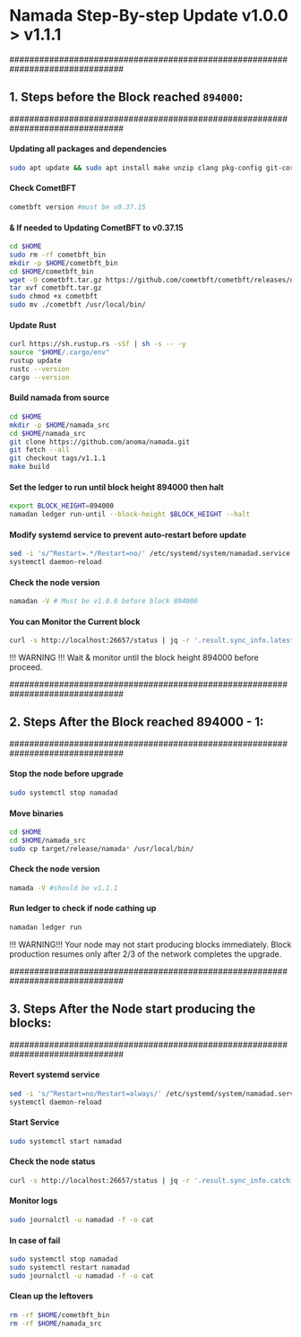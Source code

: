 # Namada Step-By-step Update  v1.0.0 > v1.1.1

###############################################################################
## 1. Steps before the Block reached `894000`:
###############################################################################

#### Updating all packages and dependencies
```bash
sudo apt update && sudo apt install make unzip clang pkg-config git-core libudev-dev libssl-dev build-essential libclang-12-dev protobuf-compiler git jq ncdu bsdmainutils htop lsof net-tools -y
```
#### Check CometBFT 
```bash 
cometbft version #must be v0.37.15
```
#### & If needed to Updating CometBFT to v0.37.15
```bash
cd $HOME
sudo rm -rf cometbft_bin
mkdir -p $HOME/cometbft_bin
cd $HOME/cometbft_bin
wget -O cometbft.tar.gz https://github.com/cometbft/cometbft/releases/download/v0.37.15/cometbft_0.37.15_linux_amd64.tar.gz
tar xvf cometbft.tar.gz
sudo chmod +x cometbft
sudo mv ./cometbft /usr/local/bin/
```
#### Update Rust
```bash
curl https://sh.rustup.rs -sSf | sh -s -- -y
source "$HOME/.cargo/env"
rustup update
rustc --version
cargo --version
```
#### Build namada from source
```bash
cd $HOME
mkdir -p $HOME/namada_src
cd $HOME/namada_src
git clone https://github.com/anoma/namada.git
git fetch --all
git checkout tags/v1.1.1
make build
```
#### Set the ledger to run until block height 894000 then halt
```bash
export BLOCK_HEIGHT=894000
namadan ledger run-until --block-height $BLOCK_HEIGHT --halt
```
#### Modify systemd service to prevent auto-restart before update
```bash
sed -i 's/^Restart=.*/Restart=no/' /etc/systemd/system/namadad.service
systemctl daemon-reload
```
#### Check the node version
```bash
namadan -V # Must be v1.0.0 before block 894000
```
#### You can Monitor the Current block
```bash
curl -s http://localhost:26657/status | jq -r '.result.sync_info.latest_block_height'
```
!!! WARNING !!! Wait & monitor until the block height 894000 before proceed.

###############################################################################
## 2. Steps After the Block reached 894000 - 1:
###############################################################################

#### Stop the node before upgrade
```bash
sudo systemctl stop namadad
```
#### Move binaries
```bash
cd $HOME
cd $HOME/namada_src
sudo cp target/release/namada* /usr/local/bin/
```
#### Check the node version
```bash
namada -V #should be v1.1.1
```
#### Run ledger to check if node cathing up
```bash
namadan ledger run
```
!!! WARNING!!! Your node may not start producing blocks immediately. 
Block production resumes only after 2/3 of the network completes the upgrade.

###############################################################################
## 3. Steps After the Node start producing the blocks:
###############################################################################
#### Revert systemd service
```bash
sed -i 's/^Restart=no/Restart=always/' /etc/systemd/system/namadad.service
systemctl daemon-reload
```
#### Start Service
```bash
sudo systemctl start namadad
```
#### Check the node status
```bash
curl -s http://localhost:26657/status | jq -r '.result.sync_info.catching_up'
```
#### Monitor logs
```bash
sudo journalctl -u namadad -f -o cat
```
#### In case of fail
```bash
sudo systemctl stop namadad
sudo systemctl restart namadad
sudo journalctl -u namadad -f -o cat
```
#### Clean up the leftovers
```bash
rm -rf $HOME/cometbft_bin
rm -rf $HOME/namada_src
```
